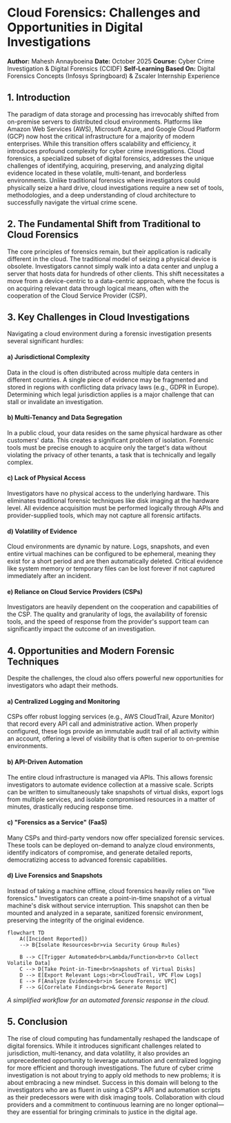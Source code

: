 # Cloud Forensics: Challenges and Opportunities in Digital Investigations

**Author:** Mahesh Annayboeina
**Date:** October 2025
**Course:** Cyber Crime Investigation & Digital Forensics (CCIDF)
**Self-Learning Based On:** Digital Forensics Concepts (Infosys Springboard) & Zscaler Internship Experience

## 1. Introduction

The paradigm of data storage and processing has irrevocably shifted from on-premise servers to distributed cloud environments. Platforms like Amazon Web Services (AWS), Microsoft Azure, and Google Cloud Platform (GCP) now host the critical infrastructure for a majority of modern enterprises. While this transition offers scalability and efficiency, it introduces profound complexity for cyber crime investigations. Cloud forensics, a specialized subset of digital forensics, addresses the unique challenges of identifying, acquiring, preserving, and analyzing digital evidence located in these volatile, multi-tenant, and borderless environments. Unlike traditional forensics where investigators could physically seize a hard drive, cloud investigations require a new set of tools, methodologies, and a deep understanding of cloud architecture to successfully navigate the virtual crime scene.

## 2. The Fundamental Shift from Traditional to Cloud Forensics

The core principles of forensics remain, but their application is radically different in the cloud. The traditional model of seizing a physical device is obsolete. Investigators cannot simply walk into a data center and unplug a server that hosts data for hundreds of other clients. This shift necessitates a move from a device-centric to a data-centric approach, where the focus is on acquiring relevant data through logical means, often with the cooperation of the Cloud Service Provider (CSP).

## 3. Key Challenges in Cloud Investigations

Navigating a cloud environment during a forensic investigation presents several significant hurdles:

#### **a) Jurisdictional Complexity**
Data in the cloud is often distributed across multiple data centers in different countries. A single piece of evidence may be fragmented and stored in regions with conflicting data privacy laws (e.g., GDPR in Europe). Determining which legal jurisdiction applies is a major challenge that can stall or invalidate an investigation.

#### **b) Multi-Tenancy and Data Segregation**
In a public cloud, your data resides on the same physical hardware as other customers' data. This creates a significant problem of isolation. Forensic tools must be precise enough to acquire only the target's data without violating the privacy of other tenants, a task that is technically and legally complex.

#### **c) Lack of Physical Access**
Investigators have no physical access to the underlying hardware. This eliminates traditional forensic techniques like disk imaging at the hardware level. All evidence acquisition must be performed logically through APIs and provider-supplied tools, which may not capture all forensic artifacts.

#### **d) Volatility of Evidence**
Cloud environments are dynamic by nature. Logs, snapshots, and even entire virtual machines can be configured to be ephemeral, meaning they exist for a short period and are then automatically deleted. Critical evidence like system memory or temporary files can be lost forever if not captured immediately after an incident.

#### **e) Reliance on Cloud Service Providers (CSPs)**
Investigators are heavily dependent on the cooperation and capabilities of the CSP. The quality and granularity of logs, the availability of forensic tools, and the speed of response from the provider's support team can significantly impact the outcome of an investigation.

## 4. Opportunities and Modern Forensic Techniques

Despite the challenges, the cloud also offers powerful new opportunities for investigators who adapt their methods.

#### **a) Centralized Logging and Monitoring**
CSPs offer robust logging services (e.g., AWS CloudTrail, Azure Monitor) that record every API call and administrative action. When properly configured, these logs provide an immutable audit trail of all activity within an account, offering a level of visibility that is often superior to on-premise environments.

#### **b) API-Driven Automation**
The entire cloud infrastructure is managed via APIs. This allows forensic investigators to automate evidence collection at a massive scale. Scripts can be written to simultaneously take snapshots of virtual disks, export logs from multiple services, and isolate compromised resources in a matter of minutes, drastically reducing response time.

#### **c) "Forensics as a Service" (FaaS)**
Many CSPs and third-party vendors now offer specialized forensic services. These tools can be deployed on-demand to analyze cloud environments, identify indicators of compromise, and generate detailed reports, democratizing access to advanced forensic capabilities.

#### **d) Live Forensics and Snapshots**
Instead of taking a machine offline, cloud forensics heavily relies on "live forensics." Investigators can create a point-in-time snapshot of a virtual machine's disk without service interruption. This snapshot can then be mounted and analyzed in a separate, sanitized forensic environment, preserving the integrity of the original evidence.

```mermaid
flowchart TD
    A([Incident Reported])
    --> B{Isolate Resources<br>via Security Group Rules}

    B --> C[Trigger Automated<br>Lambda/Function<br>to Collect Volatile Data]
    C --> D[Take Point-in-Time<br>Snapshots of Virtual Disks]
    D --> E[Export Relevant Logs:<br>CloudTrail, VPC Flow Logs]
    E --> F[Analyze Evidence<br>in Secure Forensic VPC]
    F --> G[Correlate Findings<br>& Generate Report]
```
*A simplified workflow for an automated forensic response in the cloud.*

## 5. Conclusion

The rise of cloud computing has fundamentally reshaped the landscape of digital forensics. While it introduces significant challenges related to jurisdiction, multi-tenancy, and data volatility, it also provides an unprecedented opportunity to leverage automation and centralized logging for more efficient and thorough investigations. The future of cyber crime investigation is not about trying to apply old methods to new problems; it is about embracing a new mindset. Success in this domain will belong to the investigators who are as fluent in using a CSP's API and automation scripts as their predecessors were with disk imaging tools. Collaboration with cloud providers and a commitment to continuous learning are no longer optional—they are essential for bringing criminals to justice in the digital age.
